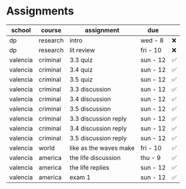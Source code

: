 
# Assignments 
| school   | course   | assignment             | due       |    |
|----------|----------|------------------------|-----------|----|
| dp       | research | intro                  | wed - 8   | ❌ |
| dp       | research | lit review             | fri - 10  | ❌ |
| valencia | criminal | 3.3 quiz               | sun - 12  | ✅ |
| valencia | criminal | 3.4 quiz               | sun - 12  | ✅ |
| valencia | criminal | 3.5 quiz               | sun - 12  | ✅ |
| valencia | criminal | 3.3 discussion         | sun - 12  | ✅ |
| valencia | criminal | 3.4 discussion         | sun - 12  | ✅ |
| valencia | criminal | 3.5 discussion         | sun - 12  | ✅ |
| valencia | criminal | 3.3 discussion reply   | sun - 12  | ✅ |
| valencia | criminal | 3.4 discussion reply   | sun - 12  | ✅ |
| valencia | criminal | 3.5 discussion reply   | sun - 12  | ✅ |
| valencia | world    | like as the waves make | fri - 10  | ✅ |
| valencia | america  | the life discussion    | thu - 9   | ✅ |
| valencia | america  | the life replies       | sun - 12  | ✅ |
| valencia | america  | exam 1                 | sun - 12  | ✅ |


